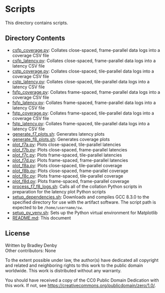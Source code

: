 # Scripts

This directory contains scripts.

## Directory Contents

* [csfp_coverage.py](csfp_coverage.py): Collates close-spaced, frame-parallel
  data logs into a coverage CSV file
* [csfp_latency.py](csfp_latency.py): Collates close-spaced, frame-parallel
  data logs into a latency CSV file
* [cstp_coverage.py](cstp_coverage.py): Collates close-spaced, tile-parallel
  data logs into a coverage CSV file
* [cstp_latency.py](cstp_latency.py): Collates close-spaced, tile-parallel data
  logs into a latency CSV file
* [fsfp_coverage.py](fsfp_coverage.py): Collates frame-spaced, frame-parallel
  data logs into a coverage CSV file
* [fsfp_latency.py](fsfp_latency.py): Collates frame-spaced, frame-parallel
  data logs into a latency CSV file
* [fstp_coverage.py](fstp_coverage.py): Collates frame-spaced, tile-parallel
  data logs into a coverage CSV file
* [fstp_latency.py](fstp_latency.py): Collates frame-spaced, tile-parallel data
  logs into a latency CSV file
* [generate_f7_plots.sh](generate_f7_plots.sh): Generates latency plots
* [generate_f8_plots.sh](generate_f8_plots.sh): Generates coverage plots
* [plot_f7a.py](plot_f7a.py): Plots close-spaced, tile-parallel latencies
* [plot_f7b.py](plot_f7b.py): Plots close-spaced, frame-parallel latencies
* [plot_f7c.py](plot_f7c.py): Plots frame-spaced, tile-parallel latencies
* [plot_f7d.py](plot_f7d.py): Plots frame-spaced, frame-parallel latencies
* [plot_f8a.py](plot_f8a.py): Plots close-spaced, tile-parallel coverage
* [plot_f8b.py](plot_f8b.py): Plots close-spaced, frame-parallel coverage
* [plot_f8c.py](plot_f8c.py): Plots frame-spaced, tile-parallel coverage
* [plot_f8d.py](plot_f8d.py): Plots frame-spaced, frame-parallel coverage
* [process_f7_f8_logs.sh](process_f7_f8_logs.sh): Calls all of the collation
  Python scripts in preparation for the latency plot Python scripts
* [setup_dependencies.sh](setup_dependencies.sh): Downloads and compiles GCC
  8.3.0 to the specified directory for use with the artifact software. The
  script path is expected to be `/home/username/sw`.
* [setup_py_venv.sh](setup_py_venv.sh): Sets up the Python virtual environment
  for Matplotlib
* [README.md](README.md): This document

## License

Written by Bradley Denby  
Other contributors: None

To the extent possible under law, the author(s) have dedicated all copyright and
related and neighboring rights to this work to the public domain worldwide. This
work is distributed without any warranty.

You should have received a copy of the CC0 Public Domain Dedication with this
work. If not, see <https://creativecommons.org/publicdomain/zero/1.0/>.
